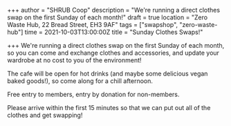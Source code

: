 +++
author = "SHRUB Coop"
description = "We're running a direct clothes swap on the first Sunday of each month!"
draft = true
location = "Zero Waste Hub, 22 Bread Street, EH3 9AF"
tags = ["swapshop", "zero-waste-hub"]
time = 2021-10-03T13:00:00Z
title = "Sunday Clothes Swaps!"

+++
We're running a direct clothes swap on the first Sunday of each month, so you can come and exchange clothes and accessories, and update your wardrobe at no cost to you of the environment!

The cafe will be open for hot drinks (and maybe some delicious vegan baked goods!), so come along for a chill afternoon.

Free entry to members, entry by donation for non-members.

Please arrive within the first 15 minutes so that we can put out all of the clothes and get swapping!
